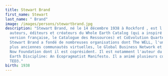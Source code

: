```yaml
---
title: Stewart Brand
first_name: Stewart
last_name: " Brand"
image: /images/persons/stewartbrand.jpg
description: "Stewart Brand, né le 14 décembre 1938 à Rockford , est l'un des
  auteurs, éditeurs et créateurs du Whole Earth Catalog (qui a inspiré une
  version française, le Catalogue des Ressources) et CoEvolution Quarterly.
  Stewart Brand a fondé de nombreuses organisations dont The WELL, l'une des
  plus anciennes communautés virtuelles, le Global Business Network et la Long
  Now Foundation dont il est coprésident. Il est notamment l'auteur du Whole
  Earth Discipline: An Ecopragmatist Manifesto. Il a animé plusieurs conférences
  TED3."
birth: 1938
---
```

